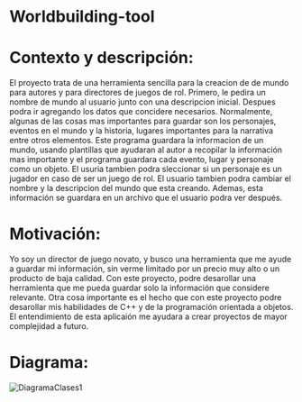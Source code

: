 # Worldbuilding-tool
# Contexto y descripción:
El proyecto trata de una herramienta sencilla para la creacion de de mundo para autores y para directores de juegos de rol. Primero, le pedira un nombre de mundo al usuario junto con una descripcion inicial. Despues podra ir agregando los datos que concidere necesarios. Normalmente, algunas de las cosas mas importantes para guardar son los personajes, eventos en el mundo y la historia, lugares importantes para la narrativa entre otros elementos. Este programa guardara la informacion de un mundo, usando plantillas que ayudaran al autor a recopilar la información mas importante y el programa guardara cada evento, lugar y personaje como un objeto. El usuria tambien podra sleccionar si un personaje es un jugador en caso de ser un juego de rol. El usuario tambien podra cambiar el nombre y la descripcion del mundo que esta creando. Ademas, esta información se guardara en un archivo que el usuario podra ver después. 

# Motivación:
Yo soy un director de juego novato, y busco una herramienta que me ayude a guardar mi información, sin verme limitado por un precio muy alto o un producto de baja calidad. Con este proyecto, podre desarollar una herramienta que me pueda guardar solo la información que considere relevante. Otra cosa importante es el hecho que con este proyecto podre desarollar mis habilidades de C++ y de la programación orientada a objetos. El entendimiento de esta aplicaión me ayudara a crear proyectos de mayor complejidad a futuro.

# Diagrama:




![DiagramaClases1](https://github.com/Jh700wolf/Worldbuilding-tool/assets/148020631/f7179594-9d23-4ff4-b572-90012bb70cef)

